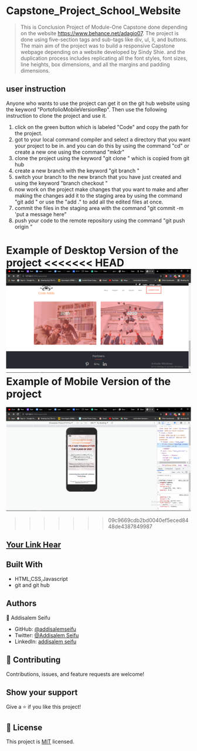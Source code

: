 # Capstone_Project_School_Website
> This is Conclusion Project of Module-One Capstone done depending on  the website https://www.behance.net/adagio07. The project is done using five-section tags and sub-tags like div, ul, li, and buttons. The main aim of the project was to build a responsive Capstone webpage depending on a website developed by Sindy Shie. and the duplication process includes replicating all the font styles, font sizes, line heights, box dimensions, and all the margins and padding dimensions.

## user instruction
Anyone who wants to use the project can get it on the git hub website using the keyword "PortofolioMobileVersionRep".
Then use the following instruction to clone the project and use it.
1. click on the green button which is labeled "Code" and copy the path for the project.
2. got to your local command compiler and select a directory that you want your project to be in. and you can do this by using the command "cd" or create a new one using the command "mkdr"
3. clone the project using the keyword "git clone <DirectoryName>" which is copied from git hub
4. create a new branch with the keyword "git branch <BranchName>" 
5. switch your branch to the new branch that you have just created and using the keyword "branch checkout <BranchName>"
6.  now work on the project make changes that you want to make and after making the changes add it to the staging area by using the command "git add <docName>" or use the "add ." to add all the edited files at once.
7. commit the files in the staging area with the command "git commit -m 'put a message here"
8. push your code to the remote repository using the command "git push origin <branchName>"


Example of Desktop Version of the project
<<<<<<< HEAD
![rep2_style css](img/Untitled.png)
Example of Mobile Version of the project
=======
![running__pro](img/mobile_version.png)


>>>>>>> 09c9669cdb2bd0040ef5eced8448de4387849987
  
##  [Your Link Hear](https://addisalemseifu.github.io/Portofolio-Desktop-Version__Rep/)

## Built With
- HTML,CSS,Javascript
- git and git hub

## Authors
👤 Addisalem Seifu
- GitHub: [@addisalemseifu](https://github.com/githubhandle)
- Twitter: [@Addisalem Seifu](https://twitter.com/twitterhandle)
- LinkedIn: [addisalem seifu](https://linkedin.com/in/linkedinhandle)

## 🤝 Contributing
Contributions, issues, and feature requests are welcome!

## Show your support
Give a ⭐️ if you like this project!

## 📝 License

This project is [MIT](./MIT.md) licensed.
